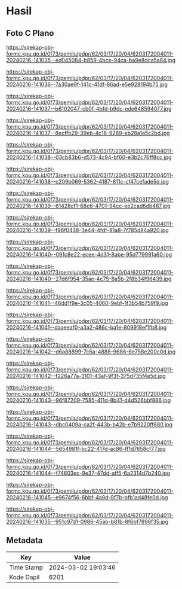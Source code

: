 # Hasil

## Foto C Plano

https://sirekap-obj-formc.kpu.go.id/0f73/pemilu/pdpr/62/03/17/20/04/6203172004011-20240216-141035--ed045084-b859-4bce-94ca-ba9e8dca5a84.jpg

https://sirekap-obj-formc.kpu.go.id/0f73/pemilu/pdpr/62/03/17/20/04/6203172004011-20240216-141036--7a30ae9f-141c-41df-86ad-e5e928194b75.jpg

https://sirekap-obj-formc.kpu.go.id/0f73/pemilu/pdpr/62/03/17/20/04/6203172004011-20240216-141037--b6102047-cb0f-4bfd-b9dc-ede648594077.jpg

https://sirekap-obj-formc.kpu.go.id/0f73/pemilu/pdpr/62/03/17/20/04/6203172004011-20240216-141037--8ecffb29-39eb-4c18-9289-eb28a1a5c2bd.jpg

https://sirekap-obj-formc.kpu.go.id/0f73/pemilu/pdpr/62/03/17/20/04/6203172004011-20240216-141038--03cb83b6-d573-4c94-bf60-e3b2c76ff8cc.jpg

https://sirekap-obj-formc.kpu.go.id/0f73/pemilu/pdpr/62/03/17/20/04/6203172004011-20240216-141038--c209b069-5362-4187-811c-cf47cefade5d.jpg

https://sirekap-obj-formc.kpu.go.id/0f73/pemilu/pdpr/62/03/17/20/04/6203172004011-20240216-141039--61428cf1-68c6-4701-94cc-ee2cad6db487.jpg

https://sirekap-obj-formc.kpu.go.id/0f73/pemilu/pdpr/62/03/17/20/04/6203172004011-20240216-141039--f98f0438-3e44-4fdf-81a8-7f785d84a920.jpg

https://sirekap-obj-formc.kpu.go.id/0f73/pemilu/pdpr/62/03/17/20/04/6203172004011-20240216-141040--091c8e22-ecee-4d31-8abe-95d779991a60.jpg

https://sirekap-obj-formc.kpu.go.id/0f73/pemilu/pdpr/62/03/17/20/04/6203172004011-20240216-141040--27d6f954-35ae-4c75-8a5b-2f8b34f96439.jpg

https://sirekap-obj-formc.kpu.go.id/0f73/pemilu/pdpr/62/03/17/20/04/6203172004011-20240216-141041--46dd1f9e-3c05-4060-9ebf-1f3b54b759f9.jpg

https://sirekap-obj-formc.kpu.go.id/0f73/pemilu/pdpr/62/03/17/20/04/6203172004011-20240216-141041--daaeeaf0-a3a2-486c-ba1e-809918ef1fb8.jpg

https://sirekap-obj-formc.kpu.go.id/0f73/pemilu/pdpr/62/03/17/20/04/6203172004011-20240216-141042--d6a88899-7c6a-4888-9686-6e758e200c0d.jpg

https://sirekap-obj-formc.kpu.go.id/0f73/pemilu/pdpr/62/03/17/20/04/6203172004011-20240216-141042--f226a77a-3101-43af-9f3f-375d735f4e5d.jpg

https://sirekap-obj-formc.kpu.go.id/0f73/pemilu/pdpr/62/03/17/20/04/6203172004011-20240216-141043--96f87209-7585-411d-8b41-d4d526bbf886.jpg

https://sirekap-obj-formc.kpu.go.id/0f73/pemilu/pdpr/62/03/17/20/04/6203172004011-20240216-141043--dbc0409a-ca2f-443b-b42b-e7b9220ff680.jpg

https://sirekap-obj-formc.kpu.go.id/0f73/pemilu/pdpr/62/03/17/20/04/6203172004011-20240216-141044--5654981f-bc22-417d-ac86-ff1d7658cf77.jpg

https://sirekap-obj-formc.kpu.go.id/0f73/pemilu/pdpr/62/03/17/20/04/6203172004011-20240216-141044--f74603ec-9e37-47dd-aff5-6a2314d7b240.jpg

https://sirekap-obj-formc.kpu.go.id/0f73/pemilu/pdpr/62/03/17/20/04/6203172004011-20240216-141045--e9674f56-6bbf-4a8d-8f7b-bfb1ad48fe0d.jpg

https://sirekap-obj-formc.kpu.go.id/0f73/pemilu/pdpr/62/03/17/20/04/6203172004011-20240216-141035--951c97d1-0986-45ab-b81b-8f6bf7896f35.jpg


## Metadata

| Key        | Value               |
| ---------- | ------------------- |
| Time Stamp | 2024-03-02 19:03:46 |
| Kode Dapil | 6201                |



